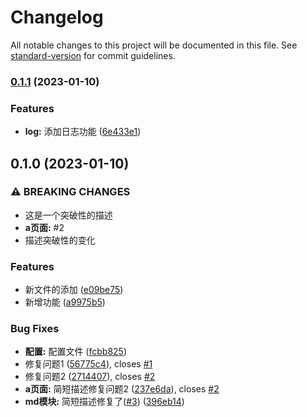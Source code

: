 # Changelog

All notable changes to this project will be documented in this file. See [standard-version](https://github.com/conventional-changelog/standard-version) for commit guidelines.

### [0.1.1](https://github.com/lvhao01/commitlint/compare/v0.1.0...v0.1.1) (2023-01-10)


### Features

* **log:** 添加日志功能 ([6e433e1](https://github.com/lvhao01/commitlint/commit/6e433e10c80dc510d4034563785172c672f58b15))

## 0.1.0 (2023-01-10)


### ⚠ BREAKING CHANGES

* 这是一个突破性的描述
* **a页面:** #2
* 描述突破性的变化

### Features

* 新文件的添加 ([e09be75](https://github.com/lvhao01/commitlint/commit/e09be75f833101223d5bf47a50859f99c0dcc37a))
* 新增功能 ([a9975b5](https://github.com/lvhao01/commitlint/commit/a9975b5534c0014f5b963abcae2a3bce06973325))


### Bug Fixes

* **配置:** 配置文件 ([fcbb825](https://github.com/lvhao01/commitlint/commit/fcbb82581fe6de381ef9e9f4446b27bf6a3eddb7))
* 修复问题1 ([56775c4](https://github.com/lvhao01/commitlint/commit/56775c48dcf4451b517cb9707485b767f523f406)), closes [#1](https://github.com/lvhao01/commitlint/issues/1)
* 修复问题2 ([2714407](https://github.com/lvhao01/commitlint/commit/2714407b6177dc138d983ca940c619ccfcf1b986)), closes [#2](https://github.com/lvhao01/commitlint/issues/2)
* **a页面:** 简短描述修复问题2 ([237e6da](https://github.com/lvhao01/commitlint/commit/237e6da90d50751de671f0f8e740a3a3e4dce098)), closes [#2](https://github.com/lvhao01/commitlint/issues/2)
* **md模块:** 简短描述修复了([#3](https://github.com/lvhao01/commitlint/issues/3)) ([396eb14](https://github.com/lvhao01/commitlint/commit/396eb14d2b863eb7b263397ee4465f3929e3940a))
